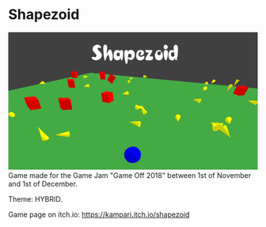 # Shapezoid
![Shapezoid](screenshots/shapezoid_cover_title.png?raw=true "Shapezoid")
Game made for the Game Jam "Game Off 2018" between 1st of November and 1st of December.

Theme: HYBRID.

Game page on itch.io: https://kampari.itch.io/shapezoid
